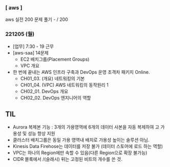 ### [ aws ] 
aws 실전 200 문제 풀기
	- / 200

### 221205 (월)
- [업무] 7:30 - 19 근무
- [aws-saa] 14문제
	- EC2 배치그룹(Placement Groups)
	- VPC 개요
- 한 번에 끝내는 AWS 인프라 구축과 DevOps 운영 초격차 패키지 Online.
	- CH01_03. (개요) 네트워킹의 기본
	- CH01_04. (VPC) AWS 네트워킹의 동작원리 1
	- CH02_01. DevOps 개요
	- CH02_02. DevOps 엔지니어의 역할
## TIL
- Aurora 복제본 기능 : 3개의 가용영역에 6개의 데이터 사본을 자동 복제하여 고 가용성 및 성능 향상 지원
- 클러스터 배치그룹은 동일 가용 영역내 배치로 가용성 높이는 솔루션 아님.
- Kinesis Data Firehose는 데이터를 저장 불가 (데이터 스토어에 로드 하는 역할)
- VPC는 하나의 Region에만 속할 수 있음(다른 Region으로 확장 불가능)
- CIDR 블록에서 /(슬래시) 뒤는 고정된 비트의 개수를 쓴 것.
<!--stackedit_data:
eyJoaXN0b3J5IjpbLTEyODQ4MjM5MjAsNDUzNjMxMzAwLC0xMj
Y4NTQ5MTYyLC04Mjk1MTc1NjksLTkwNDMxNzAwNSw4NDg5ODYy
NDcsLTExMjE2MzI4MTcsLTE5NDg0OTAzNjksLTIxMTY5MzYzNT
ldfQ==
-->
